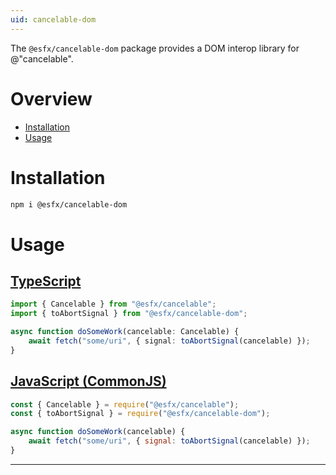 ```yaml
---
uid: cancelable-dom
---
```


The `@esfx/cancelable-dom` package provides a DOM interop library for @"cancelable".

# Overview

* [Installation](#installation)
* [Usage](#usage)

# Installation

```sh
npm i @esfx/cancelable-dom
```

# Usage

## [TypeScript](#tab/ts)
```ts
import { Cancelable } from "@esfx/cancelable";
import { toAbortSignal } from "@esfx/cancelable-dom";

async function doSomeWork(cancelable: Cancelable) {
    await fetch("some/uri", { signal: toAbortSignal(cancelable) });
}
```

## [JavaScript (CommonJS)](#tab/js)
```js
const { Cancelable } = require("@esfx/cancelable");
const { toAbortSignal } = require("@esfx/cancelable-dom");

async function doSomeWork(cancelable) {
    await fetch("some/uri", { signal: toAbortSignal(cancelable) });
}
```

***
